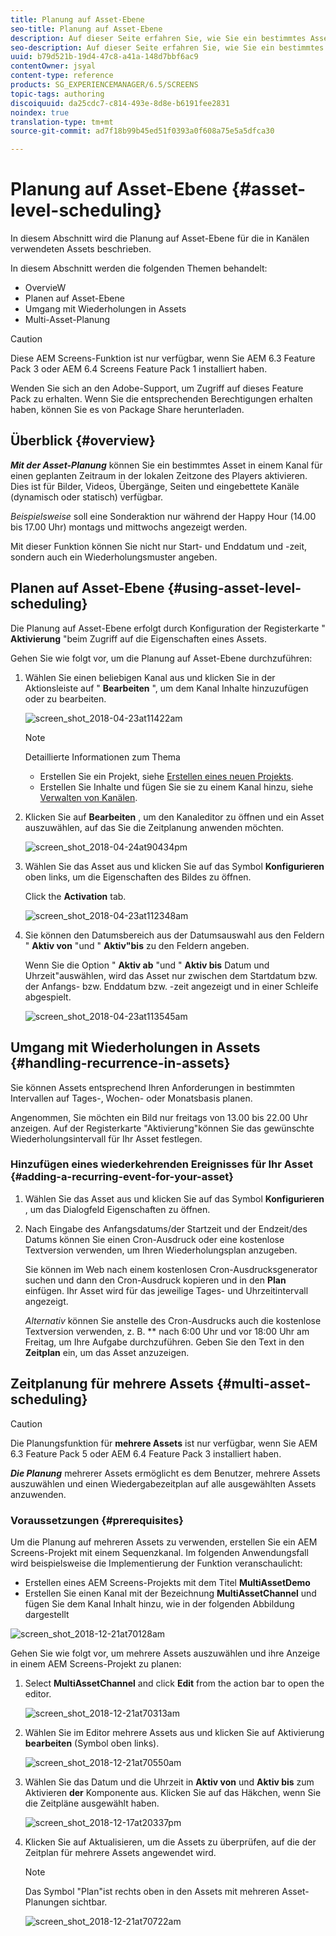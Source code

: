 ```yaml
---
title: Planung auf Asset-Ebene
seo-title: Planung auf Asset-Ebene
description: Auf dieser Seite erfahren Sie, wie Sie ein bestimmtes Asset in einem Kanal für einen geplanten Zeitraum in der lokalen Zeitzone des Players aktivieren.
seo-description: Auf dieser Seite erfahren Sie, wie Sie ein bestimmtes Asset in einem Kanal für einen geplanten Zeitraum in der lokalen Zeitzone des Players aktivieren.
uuid: b79d521b-19d4-47c8-a41a-148d7bbf6ac9
contentOwner: jsyal
content-type: reference
products: SG_EXPERIENCEMANAGER/6.5/SCREENS
topic-tags: authoring
discoiquuid: da25cdc7-c814-493e-8d8e-b6191fee2831
noindex: true
translation-type: tm+mt
source-git-commit: ad7f18b99b45ed51f0393a0f608a75e5a5dfca30

---
```



# Planung auf Asset-Ebene {#asset-level-scheduling}


In diesem Abschnitt wird die Planung auf Asset-Ebene für die in Kanälen verwendeten Assets beschrieben.

In diesem Abschnitt werden die folgenden Themen behandelt:

* OvervieW
* Planen auf Asset-Ebene
* Umgang mit Wiederholungen in Assets
* Multi-Asset-Planung


>[!CAUTION]
>
>Diese AEM Screens-Funktion ist nur verfügbar, wenn Sie AEM 6.3 Feature Pack 3 oder AEM 6.4 Screens Feature Pack 1 installiert haben.
>
>Wenden Sie sich an den Adobe-Support, um Zugriff auf dieses Feature Pack zu erhalten. Wenn Sie die entsprechenden Berechtigungen erhalten haben, können Sie es von Package Share herunterladen.

## Überblick {#overview}

***Mit der Asset-Planung*** können Sie ein bestimmtes Asset in einem Kanal für einen geplanten Zeitraum in der lokalen Zeitzone des Players aktivieren. Dies ist für Bilder, Videos, Übergänge, Seiten und eingebettete Kanäle (dynamisch oder statisch) verfügbar.

*Beispielsweise* soll eine Sonderaktion nur während der Happy Hour (14.00 bis 17.00 Uhr) montags und mittwochs angezeigt werden.

Mit dieser Funktion können Sie nicht nur Start- und Enddatum und -zeit, sondern auch ein Wiederholungsmuster angeben.

## Planen auf Asset-Ebene {#using-asset-level-scheduling}

Die Planung auf Asset-Ebene erfolgt durch Konfiguration der Registerkarte " **Aktivierung** "beim Zugriff auf die Eigenschaften eines Assets.

Gehen Sie wie folgt vor, um die Planung auf Asset-Ebene durchzuführen:

1. Wählen Sie einen beliebigen Kanal aus und klicken Sie in der Aktionsleiste auf " **Bearbeiten** ", um dem Kanal Inhalte hinzuzufügen oder zu bearbeiten.

   ![screen_shot_2018-04-23at11422am](assets/screen_shot_2018-04-23at111422am.png)

   >[!NOTE]
   >
   >Detaillierte Informationen zum Thema
   >
   >* Erstellen Sie ein Projekt, siehe [Erstellen eines neuen Projekts](creating-a-screens-project.md).
   >* Erstellen Sie Inhalte und fügen Sie sie zu einem Kanal hinzu, siehe [Verwalten von Kanälen](managing-channels.md).


1. Klicken Sie auf **Bearbeiten** , um den Kanaleditor zu öffnen und ein Asset auszuwählen, auf das Sie die Zeitplanung anwenden möchten.

   ![screen_shot_2018-04-24at90434pm](assets/screen_shot_2018-04-24at90434pm.png)

1. Wählen Sie das Asset aus und klicken Sie auf das Symbol **Konfigurieren** oben links, um die Eigenschaften des Bildes zu öffnen.

   Click the **Activation** tab.

   ![screen_shot_2018-04-23at112348am](assets/screen_shot_2018-04-23at112348am.png)

1. Sie können den Datumsbereich aus der Datumsauswahl aus den Feldern " **Aktiv von** "und " **Aktiv"bis** zu den Feldern angeben.

   Wenn Sie die Option " **Aktiv ab** "und " **Aktiv bis** Datum und Uhrzeit"auswählen, wird das Asset nur zwischen dem Startdatum bzw. der Anfangs- bzw. Enddatum bzw. -zeit angezeigt und in einer Schleife abgespielt.

   ![screen_shot_2018-04-23at113545am](assets/screen_shot_2018-04-23at113545am.png)

## Umgang mit Wiederholungen in Assets {#handling-recurrence-in-assets}

Sie können Assets entsprechend Ihren Anforderungen in bestimmten Intervallen auf Tages-, Wochen- oder Monatsbasis planen.

Angenommen, Sie möchten ein Bild nur freitags von 13.00 bis 22.00 Uhr anzeigen. Auf der Registerkarte "Aktivierung"können Sie das gewünschte Wiederholungsintervall für Ihr Asset festlegen.

### Hinzufügen eines wiederkehrenden Ereignisses für Ihr Asset {#adding-a-recurring-event-for-your-asset}

1. Wählen Sie das Asset aus und klicken Sie auf das Symbol **Konfigurieren** , um das Dialogfeld Eigenschaften zu öffnen.
1. Nach Eingabe des Anfangsdatums/der Startzeit und der Endzeit/des Datums können Sie einen Cron-Ausdruck oder eine kostenlose Textversion verwenden, um Ihren Wiederholungsplan anzugeben.

   Sie können im Web nach einem kostenlosen Cron-Ausdrucksgenerator suchen und dann den Cron-Ausdruck kopieren und in den **Plan** einfügen. Ihr Asset wird für das jeweilige Tages- und Uhrzeitintervall angezeigt.

   *Alternativ* können Sie anstelle des Cron-Ausdrucks auch die kostenlose Textversion verwenden, z. B. ** nach 6:00 Uhr und vor 18:00 Uhr am Freitag, um Ihre Aufgabe durchzuführen. Geben Sie den Text in den **Zeitplan** ein, um das Asset anzuzeigen.

## Zeitplanung für mehrere Assets {#multi-asset-scheduling}

>[!CAUTION]
>
>Die Planungsfunktion für **mehrere Assets** ist nur verfügbar, wenn Sie AEM 6.3 Feature Pack 5 oder AEM 6.4 Feature Pack 3 installiert haben.

***Die Planung*** mehrerer Assets ermöglicht es dem Benutzer, mehrere Assets auszuwählen und einen Wiedergabezeitplan auf alle ausgewählten Assets anzuwenden.

### Voraussetzungen {#prerequisites}

Um die Planung auf mehreren Assets zu verwenden, erstellen Sie ein AEM Screens-Projekt mit einem Sequenzkanal. Im folgenden Anwendungsfall wird beispielsweise die Implementierung der Funktion veranschaulicht:

* Erstellen eines AEM Screens-Projekts mit dem Titel **MultiAssetDemo**
* Erstellen Sie einen Kanal mit der Bezeichnung **MultiAssetChannel** und fügen Sie dem Kanal Inhalt hinzu, wie in der folgenden Abbildung dargestellt

![screen_shot_2018-12-21at70128am](assets/screen_shot_2018-12-21at70128am.png)

Gehen Sie wie folgt vor, um mehrere Assets auszuwählen und ihre Anzeige in einem AEM Screens-Projekt zu planen:

1. Select **MultiAssetChannel** and click **Edit** from the action bar to open the editor.

   ![screen_shot_2018-12-21at70313am](assets/screen_shot_2018-12-21at70313am.png)

1. Wählen Sie im Editor mehrere Assets aus und klicken Sie auf Aktivierung **bearbeiten** (Symbol oben links).

   ![screen_shot_2018-12-21at70550am](assets/screen_shot_2018-12-21at70550am.png)

1. Wählen Sie das Datum und die Uhrzeit in **Aktiv von** und **Aktiv bis** zum Aktivieren **der** Komponente aus. Klicken Sie auf das Häkchen, wenn Sie die Zeitpläne ausgewählt haben.

   ![screen_shot_2018-12-17at20337pm](assets/screen_shot_2018-12-17at20337pm.png)

1. Klicken Sie auf Aktualisieren, um die Assets zu überprüfen, auf die der Zeitplan für mehrere Assets angewendet wird.

   >[!NOTE]
   >
   >Das Symbol "Plan"ist rechts oben in den Assets mit mehreren Asset-Planungen sichtbar.

   ![screen_shot_2018-12-21at70722am](assets/screen_shot_2018-12-21at70722am.png)


